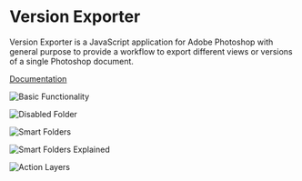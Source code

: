 Version Exporter
================

Version Exporter is a JavaScript application for Adobe Photoshop with general purpose to provide a workflow to export different views or versions of a single Photoshop document.

[Documentation](https://github.com/amtvsn/Version-Exporter/blob/master/docs/Documentation/Manual.md)

![Basic Functionality](https://img.skitch.com/20120509-pqqpgs9555781b4kuiwf1b1pup.png)

![Disabled Folder](https://img.skitch.com/20120509-ch76efrk71856knq17hc1ktrdm.png)

![Smart Folders](https://img.skitch.com/20120509-j3m54nsm6uxmt5eajpt3guwt48.png)

![Smart Folders Explained](http://f.cl.ly/items/0402420j1f401F3T0r1K/smart_folders_explained.png)

![Action Layers](http://f.cl.ly/items/1k2C3Q2c0J2S392T3c03/action_layers.png)
